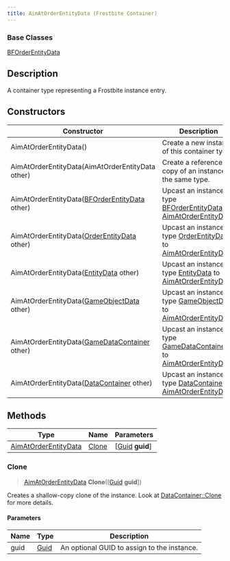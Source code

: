 ```yaml
---
title: AimAtOrderEntityData (Frostbite Container)
---
```

### Base Classes

[BFOrderEntityData](BFOrderEntityData)

## Description

A container type representing a Frostbite instance entry.

## Constructors

| Constructor                                                                     | Description                                                                                                                     |
| ------------------------------------------------------------------------------- | ------------------------------------------------------------------------------------------------------------------------------- |
| AimAtOrderEntityData()                                                          | Create a new instance of this container type.                                                                                   |
| AimAtOrderEntityData(AimAtOrderEntityData other)                                | Create a reference copy of an instance of the same type.                                                                        |
| AimAtOrderEntityData([BFOrderEntityData](BFOrderEntityData) other)              | Upcast an instance of type [BFOrderEntityData](BFOrderEntityData) to [AimAtOrderEntityData](AimAtOrderEntityData).              |
| AimAtOrderEntityData([OrderEntityData](OrderEntityData) other)                  | Upcast an instance of type [OrderEntityData](OrderEntityData) to [AimAtOrderEntityData](AimAtOrderEntityData).                  |
| AimAtOrderEntityData([EntityData](EntityData) other)                            | Upcast an instance of type [EntityData](EntityData) to [AimAtOrderEntityData](AimAtOrderEntityData).                            |
| AimAtOrderEntityData([GameObjectData](GameObjectData) other)                    | Upcast an instance of type [GameObjectData](GameObjectData) to [AimAtOrderEntityData](AimAtOrderEntityData).                    |
| AimAtOrderEntityData([GameDataContainer](GameDataContainer) other)              | Upcast an instance of type [GameDataContainer](GameDataContainer) to [AimAtOrderEntityData](AimAtOrderEntityData).              |
| AimAtOrderEntityData([DataContainer](/vext/ref/cls/shr/datacontainer) other) | Upcast an instance of type [DataContainer](/vext/ref/cls/shr/datacontainer) to [AimAtOrderEntityData](AimAtOrderEntityData). |

## Methods

| Type                                         | Name            | Parameters                                     |
| -------------------------------------------- | --------------- | ---------------------------------------------- |
| [AimAtOrderEntityData](AimAtOrderEntityData) | [Clone](#clone) | \[[Guid](/vext/ref/cls/shr/guid) **guid**\] |

### Clone

> [AimAtOrderEntityData](AimAtOrderEntityData) **Clone**(\[[Guid](/vext/ref/cls/shr/guid) **guid**\])

Creates a shallow-copy clone of the instance. Look at [DataContainer::Clone](/vext/ref/cls/shr/datacontainer#clone) for more details.

#### Parameters

| Name | Type         | Description                                 |
| ---- | ------------ | ------------------------------------------- |
| guid | [Guid](Guid) | An optional GUID to assign to the instance. |
